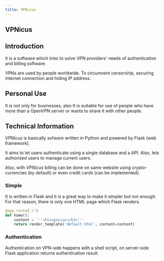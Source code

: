 ```yaml
---
title: VPNicus
---
```


## VPNicus
## Introduction 
It is a software which tries to solve VPN providers' needs of authentication and billing software.


VPNs are used by people worldwide. To circumvent censorship, securing internet connection and hiding IP address.

## Personal Use
It is not only for businesses, also It is suitable for use of people who have more than a OpenVPN server or wants to share it with other people.

## Technical Information
*VPNicus* is basically sofware written in Python and powered by Flask (web framework).

It aims to let users authenticate using a single database and a API. Also, lets authorized users to manage current users.


Also, with *VPNicus* billing can be done on same website using crypto-currencies (by default) or even credit cards (can be implemented).

### Simple

It is written in Flask and it is a great way to make it simpler but not enough. For that reason, there is only one HTML page which Flask renders.

```python
@app.route('/')
def home():
    content = '''<h1>vpnicus</h1>'''
    return render_template('default.html', content=content)
```

### Authentication 

Authentication on VPN-side happens with a shell script, on server-side Flask application returns authentication result.
